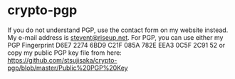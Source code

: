 # crypto-pgp

If you do not understand PGP, use the contact form on my website instead. My e-mail address is stevent@riseup.net. For PGP, you can use either my PGP Fingerprint D6E7 2274 6BD9 C21F 085A  782E EEA3 0C5F 2C91 52 or copy my public PGP key file from here: https://github.com/stsujisaka/crypto-pgp/blob/master/Public%20PGP%20Key
